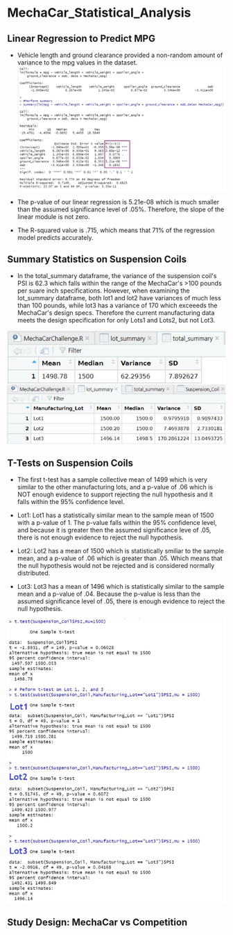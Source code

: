 # MechaCar_Statistical_Analysis

## Linear Regression to Predict MPG
* Vehicle length and ground clearance provided a non-random amount of variance to the mpg values in the dataset. 
![](Resources/Deliverable_1.jpg)

* The p-value of our linear regression is 5.21e-08 which is much smaller than the assumed significance level of .05%. 
Therefore, the slope of the linear module is not zero.

* The R-squared value is .715, which means that 71% of the regression model predicts accurately.  


## Summary Statistics on Suspension Coils
* In the total_summary dataframe, the variance of the suspension coil's PSI is 62.3 which falls within the range of the 
MechaCar's >100 pounds per suare inch specifications. However, when examining the lot_summary dataframe, both lot1 and 
lot2 have variances of much less than 100 pounds, while lot3 has a variance of 170 which exceeeds the MechaCar's design 
specs. Therefore the current manufacturing data meets the design specification for only Lots1 and Lots2, but not Lot3.

![](Resources/total_summary.JPG)
![](Resources/lot_summary.JPG)


## T-Tests on Suspension Coils
* The first t-test has a sample collective mean of 1499 which is very similar to the other manufacturing lots, and a p-value 
of .06 which is NOT enough evidence to support rejecting the null hypothesis and it falls within the 95% confidence level. 

* Lot1: Lot1 has a statistically similar mean to the sample mean of 1500 with a p-value of 1. The p-value falls within the
95% confidence level, and because it is greater then the assumed significance leve of .05, there is not enough evidence to
reject the null hypothesis. 

* Lot2: Lot2 has a mean of 1500 which is statistically smiliar to the sample mean, and a p-value of .06 which is greater than
.05. Which means that the null hypothesis would not be rejected and is considered normally distributed. 

* Lot3: Lot3 has a mean of 1496 which is statistically similar to the sample mean and a p-value of .04. Because the p-value
is less than the assumed significance level of .05, there is enough evidence to reject the null hypothesis. 

![](Resources/Deliverable3.JPG)


## Study Design: MechaCar vs Competition